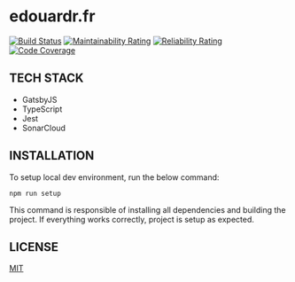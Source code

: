 # edouardr.fr

<!-- prettier-ignore-start -->
[![Build Status][build-badge]][build]
[![Maintainability Rating][maintainability-rating-badge]][maintainability-rating]
[![Reliability Rating][reliability-rating-badge]][reliability-rating]
[![Code Coverage][coverage-badge]][coverage]
<!-- prettier-ignore-end -->

## TECH STACK

- GatsbyJS
- TypeScript
- Jest
- SonarCloud

## INSTALLATION

To setup local dev environment, run the below command:

```
npm run setup
```

This command is responsible of installing all dependencies and building the
project. If everything works correctly, project is setup as expected.

## LICENSE

[MIT](LICENSE)

<!-- prettier-ignore-start -->
[npm]: https://www.npmjs.com/
[node]: https://nodejs.org
[build-badge]: https://travis-ci.org/edouardr/edouardr.fr.svg?branch=master
[build]: https://travis-ci.org/edouardr/edouardr.fr
[coverage-badge]: https://sonarcloud.io/api/project_badges/measure?project=edouardr_edouardr.fr&metric=coverage
[coverage]: https://sonarcloud.io/dashboard?id=edouardr_edouardr.fr
[maintainability-rating-badge]: https://sonarcloud.io/api/project_badges/measure?project=edouardr_edouardr.fr&metric=sqale_rating
[maintainability-rating]: https://sonarcloud.io/dashboard?id=edouardr_edouardr.fr
[reliability-rating-badge]: https://sonarcloud.io/api/project_badges/measure?project=edouardr_edouardr.fr&metric=reliability_rating
[reliability-rating]: https://sonarcloud.io/dashboard?id=edouardr_edouardr.fr
<!-- prettier-ignore-end -->
